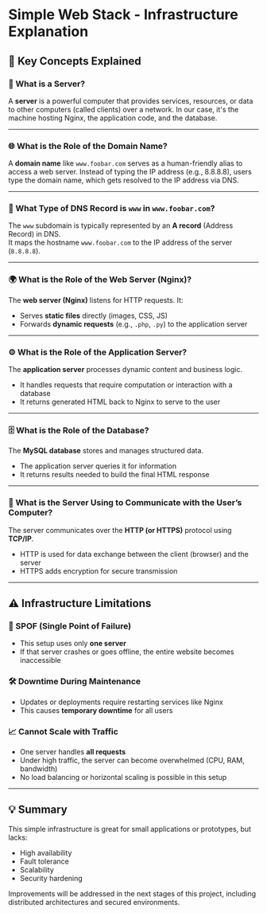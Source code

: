 # Simple Web Stack - Infrastructure Explanation

## 🧠 Key Concepts Explained

### 🔌 What is a Server?
A **server** is a powerful computer that provides services, resources, or data to other computers (called clients) over a network. In our case, it's the machine hosting Nginx, the application code, and the database.

---

### 🌐 What is the Role of the Domain Name?
A **domain name** like `www.foobar.com` serves as a human-friendly alias to access a web server. Instead of typing the IP address (e.g., 8.8.8.8), users type the domain name, which gets resolved to the IP address via DNS.

---

### 📇 What Type of DNS Record is `www` in `www.foobar.com`?
The `www` subdomain is typically represented by an **A record** (Address Record) in DNS.  
It maps the hostname `www.foobar.com` to the IP address of the server (`8.8.8.8`).

---

### 🌍 What is the Role of the Web Server (Nginx)?
The **web server (Nginx)** listens for HTTP requests. It:
- Serves **static files** directly (images, CSS, JS)
- Forwards **dynamic requests** (e.g., `.php`, `.py`) to the application server

---

### ⚙️ What is the Role of the Application Server?
The **application server** processes dynamic content and business logic.
- It handles requests that require computation or interaction with a database
- It returns generated HTML back to Nginx to serve to the user

---

### 🗄️ What is the Role of the Database?
The **MySQL database** stores and manages structured data.
- The application server queries it for information
- It returns results needed to build the final HTML response

---

### 🧵 What is the Server Using to Communicate with the User’s Computer?
The server communicates over the **HTTP (or HTTPS)** protocol using **TCP/IP**.
- HTTP is used for data exchange between the client (browser) and the server
- HTTPS adds encryption for secure transmission

---

## ⚠️ Infrastructure Limitations

### 🧨 SPOF (Single Point of Failure)
- This setup uses only **one server**
- If that server crashes or goes offline, the entire website becomes inaccessible

### 🛠️ Downtime During Maintenance
- Updates or deployments require restarting services like Nginx
- This causes **temporary downtime** for all users

### 📈 Cannot Scale with Traffic
- One server handles **all requests**
- Under high traffic, the server can become overwhelmed (CPU, RAM, bandwidth)
- No load balancing or horizontal scaling is possible in this setup

---

## 💡 Summary

This simple infrastructure is great for small applications or prototypes, but lacks:
- High availability
- Fault tolerance
- Scalability
- Security hardening

Improvements will be addressed in the next stages of this project, including distributed architectures and secured environments.

